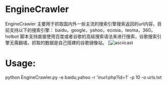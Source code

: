 # EngineCrawler
EngineCrawler 主要用于抓取国内外一些主流的搜索引擎搜索返回的url内容，目前支持以下的搜索引擎：
baidu，google，yahoo，ecosia，teoma，360，hotbot
脚本支持直接使用百度或者谷歌的高级搜索语法来进行搜索，谷歌搜索引擎无需翻墙，抓取的数据是自己搭建的谷歌镜像站。
[![asciicast](https://asciinema.org/a/dtDAIIPkRKhArVL6M0yebqIE9)

# Usage:
python EngineCrawler.py -e baidu,yahoo -r 'inurl:php?id=1' -p 10 -o
urls.txt
